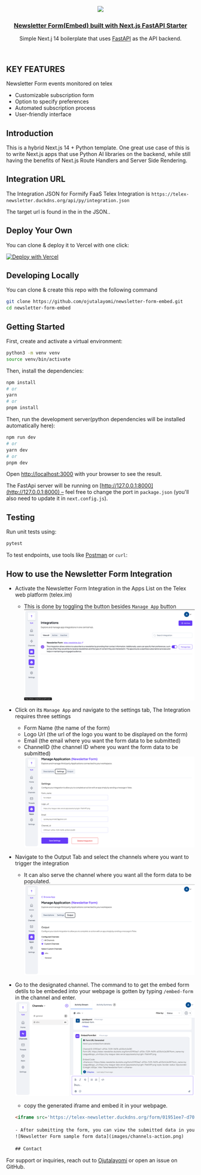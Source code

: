 <p align="center">
  <a href="https://telex-newsletter.duckdns.org/">
    <img src="https://telex-newsletter.duckdns.org/emb.svg" height="96">
    <h3 align="center">Newsletter Form(Embed) built with Next.js FastAPI Starter</h3>
  </a>
</p>

<p align="center">Simple Next.j 14 boilerplate that uses <a href="https://fastapi.tiangolo.com/">FastAPI</a> as the API backend.</p>

<br/>

## KEY FEATURES

Newsletter Form events monitored on telex
- Customizable subscription form
- Option to specify preferences
- Automated subscription process
- User-friendly interface

## Introduction

This is a hybrid Next.js 14 + Python template. One great use case of this is to write Next.js apps that use Python AI libraries on the backend, while still having the benefits of Next.js Route Handlers and Server Side Rendering.

## Integration URL

The Integration JSON for Formify FaaS Telex Integration is
`https://telex-newsletter.duckdns.org/api/py/integration.json`

The target url is found in the in the JSON..

## Deploy Your Own

You can clone & deploy it to Vercel with one click:

[![Deploy with Vercel](https://vercel.com/button)](https://vercel.com/new/clone?repository-url=https%3A%2F%2Fgithub.com%2Fdigitros%2Fnextjs-fastapi%2Ftree%2Fmain)

## Developing Locally

You can clone & create this repo with the following command

```bash
git clone https://github.com/ojutalayomi/newsletter-form-embed.git
cd newsletter-form-embed
```

## Getting Started

First, create and activate a virtual environment:

```bash
python3 -m venv venv
source venv/bin/activate
```

Then, install the dependencies:

```bash
npm install
# or
yarn
# or
pnpm install
```

Then, run the development server(python dependencies will be installed automatically here):

```bash
npm run dev
# or
yarn dev
# or
pnpm dev
```

Open [http://localhost:3000](http://localhost:3000) with your browser to see the result.

The FastApi server will be running on [http://127.0.0.1:8000](http://127.0.0.1:8000) – feel free to change the port in `package.json` (you'll also need to update it in `next.config.js`).

## Testing

Run unit tests using:

```sh
pytest
```

To test endpoints, use tools like [Postman](https://www.postman.com/) or `curl`:

## How to use the Newsletter Form Integration

- Activate the Newsletter Form Integration in the Apps List on the Telex web platform (telex.im)
  - This is done by toggling the button besides `Manage App` button
    ![Activate Newsletter Form](images/apps-list.png)
- Click on its `Manage App` and navigate to the settings tab, The Integration requires three settings
  - Form Name (the name of the form)
  - Logo Url (the url of the logo you want to be displayed on the form)
  - Email (the email where you want the form data to be submitted)
  - ChannelID (the channel ID where you want the form data to be submitted)
    ![Newsletter Form Settings tab](images/settings.png)
- Navigate to the Output Tab and select the channels where you want to trigger the integration
  - It can also serve the channel where you want all the form data to be populated.
    ![Newsletter Form Output Tab](images/output.png)
- Go to the designated channel. The command to to get the embed form detils to be embeded into your webpage is gotten by typing `/embed-form` in the channel and enter.
  ![Newsletter Form sample generated url](images/url-generated.png)

  - copy the generated iframe and embed it in your webpage.
  ```html
  <iframe src='https://telex-newsletter.duckdns.org/form/01951ee7-d706-7239-9d78-a035cfc2e381?form_name=Ivy League&logo_url=https://ivy-league-lake.vercel.app/assets/ivyLight-7XsKi49T.png' style='border-radius: 12px;border: 0;height: 650px;' title='Telex Newsletter Form'></iframe>

  - After submitting the form, you can view the submitted data in your designated channel
  ![Newsletter Form sample form data](images/channels-action.png)

  ## Contact

For support or inquiries, reach out to [Ojutalayomi](https://github.com/ojutalayomi) or open an issue on GitHub.